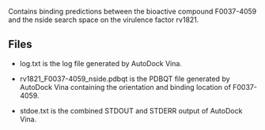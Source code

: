 Contains binding predictions between the bioactive compound F0037-4059 and the nside search space on the virulence factor rv1821.

## Files

- log.txt is the log file generated by AutoDock Vina.

- rv1821_F0037-4059_nside.pdbqt is the PDBQT file generated by AutoDock Vina containing the orientation and binding location of F0037-4059.

- stdoe.txt is the combined STDOUT and STDERR output of AutoDock Vina.

